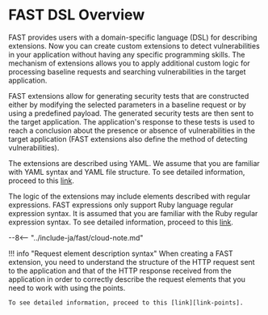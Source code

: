 [link-yaml]:            https://yaml.org/spec/1.2/spec.html
[link-ruby-regexp]:     http://ruby-doc.org/core-2.6.1/doc/regexp_rdoc.html
[link-points]:          points/intro.md

# FAST DSL Overview

FAST provides users with a domain-specific language (DSL) for describing extensions. Now you can create custom extensions to detect vulnerabilities in your application without having any specific programming skills. The mechanism of extensions allows you to apply additional custom logic for processing baseline requests and searching vulnerabilities in the target application.

FAST extensions allow for generating security tests that are constructed either by modifying the selected parameters in a baseline request or by using a predefined payload. The generated security tests are then sent to the target application. The application's response to these tests is used to reach a conclusion about the presence or absence of vulnerabilities in the target application (FAST extensions also define the method of detecting vulnerabilities). 

The extensions are described using YAML. We assume that you are familiar with YAML syntax and YAML file structure. To see detailed information, proceed to this [link][link-yaml].

The logic of the extensions may include elements described with regular expressions. FAST expressions only support Ruby language regular expression syntax. It is assumed that you are familiar with the Ruby regular expression syntax. To see detailed information, proceed to this [link][link-ruby-regexp].

--8<-- "../include-ja/fast/cloud-note.md"

!!! info "Request element description syntax"
    When creating a FAST extension, you need to understand the structure of the HTTP request sent to the application and that of the HTTP response received from the application in order to correctly describe the request elements that you need to work with using the points. 

    To see detailed information, proceed to this [link][link-points].
